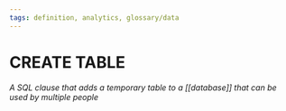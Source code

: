 ```yaml
---
tags: definition, analytics, glossary/data
---
```

#  CREATE TABLE
*A SQL clause that adds a temporary table to a [[database]] that can be used by multiple people*